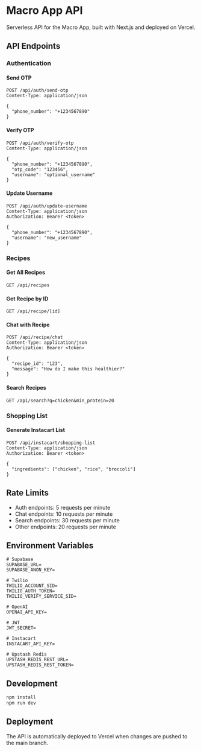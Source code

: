 # Macro App API

Serverless API for the Macro App, built with Next.js and deployed on Vercel.

## API Endpoints

### Authentication

#### Send OTP
```http
POST /api/auth/send-otp
Content-Type: application/json

{
  "phone_number": "+1234567890"
}
```

#### Verify OTP
```http
POST /api/auth/verify-otp
Content-Type: application/json

{
  "phone_number": "+1234567890",
  "otp_code": "123456",
  "username": "optional_username"
}
```

#### Update Username
```http
POST /api/auth/update-username
Content-Type: application/json
Authorization: Bearer <token>

{
  "phone_number": "+1234567890",
  "username": "new_username"
}
```

### Recipes

#### Get All Recipes
```http
GET /api/recipes
```

#### Get Recipe by ID
```http
GET /api/recipe/[id]
```

#### Chat with Recipe
```http
POST /api/recipe/chat
Content-Type: application/json
Authorization: Bearer <token>

{
  "recipe_id": "123",
  "message": "How do I make this healthier?"
}
```

#### Search Recipes
```http
GET /api/search?q=chicken&min_protein=20
```

### Shopping List

#### Generate Instacart List
```http
POST /api/instacart/shopping-list
Content-Type: application/json
Authorization: Bearer <token>

{
  "ingredients": ["chicken", "rice", "broccoli"]
}
```

## Rate Limits

- Auth endpoints: 5 requests per minute
- Chat endpoints: 10 requests per minute
- Search endpoints: 30 requests per minute
- Other endpoints: 20 requests per minute

## Environment Variables

```env
# Supabase
SUPABASE_URL=
SUPABASE_ANON_KEY=

# Twilio
TWILIO_ACCOUNT_SID=
TWILIO_AUTH_TOKEN=
TWILIO_VERIFY_SERVICE_SID=

# OpenAI
OPENAI_API_KEY=

# JWT
JWT_SECRET=

# Instacart
INSTACART_API_KEY=

# Upstash Redis
UPSTASH_REDIS_REST_URL=
UPSTASH_REDIS_REST_TOKEN=
```

## Development

```bash
npm install
npm run dev
```

## Deployment

The API is automatically deployed to Vercel when changes are pushed to the main branch. 